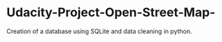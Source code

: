 # Udacity-Project-Open-Street-Map-
Creation of a database using SQLite and data cleaning in python. 
